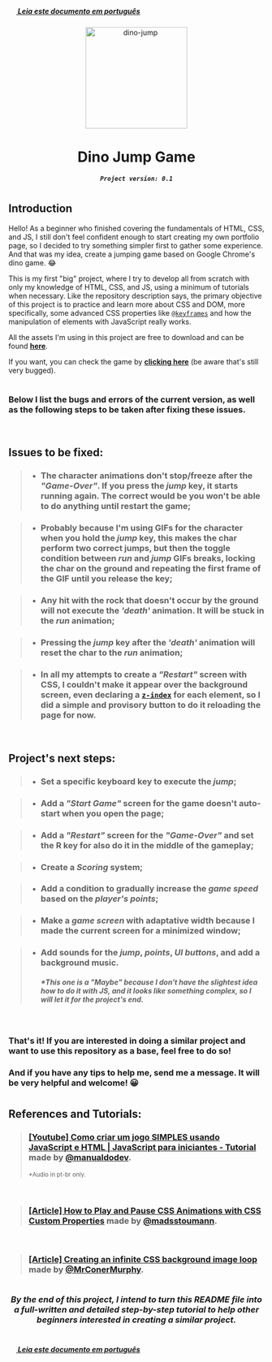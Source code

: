 ##### <img height="15px" src="https://emojipedia-us.s3.dualstack.us-west-1.amazonaws.com/thumbs/120/twitter/322/flag-brazil_1f1e7-1f1f7.png">[  Leia este documento em português](README.md)

<div display="block" align="center">
  <img height="200px" alt="dino-jump" src="https://cdn.discordapp.com/attachments/673658623892914207/1002439138953412649/ezgif-4-a81e658d3e.gif">
  <h1><b>Dino Jump Game</b></h1>
  <code><em><b>Project version: 0.1</b></em></code>
</div>

#

## **Introduction**
Hello! As a beginner who finished covering the fundamentals of HTML, CSS, and JS, I still don't feel confident enough to start creating my own portfolio page, so I decided to try something simpler first to gather some experience. And that was my idea, create a jumping game based on Google Chrome's dino game. 😂

This is my first "big" project, where I try to develop all from scratch with only my knowledge of HTML, CSS, and JS, using a minimum of tutorials when necessary. Like the repository description says, the primary objective of this project is to practice and learn more about CSS and DOM, more specifically, some advanced CSS properties like 
<a href="https://developer.mozilla.org/pt-BR/docs/Web/CSS/@keyframes" target=”_blank”>`@keyframes`</a> 
and how the manipulation of elements with JavaScript really works.<br>

All the assets I'm using in this project are free to download and can be found 
<a href="https://www.gameart2d.com/freebies.html" target=”_blank”><b>here</b></a>.

If you want, you can check the game by <a href="https://araujodanield.github.io/Dino-Jump-Game/" target="_blank"><b>clicking here</b></a> (be aware that's still very bugged).

#

### Below I list the bugs and errors of the current version, as well as the following steps to be taken after fixing these issues.

<br>

## **Issues to be fixed:**
> - ### The character animations don't stop/freeze after the *"Game-Over"*. If you press the *jump* key, it starts running again. The correct would be you won't be able to do anything until restart the game;

> - ### Probably because I'm using GIFs for the character when you hold the *jump* key, this makes the char perform two correct jumps, but then the toggle condition between *run* and *jump* GIFs breaks, locking the char on the ground and repeating the first frame of the GIF until you release the key;

> - ### Any hit with the rock that doesn't occur by the ground will not execute the *'death'* animation. It will be stuck in the *run* animation;

> - ### Pressing the *jump* key after the *'death'* animation will reset the char to the *run* animation;

> - ### In all my attempts to create a *"Restart"* screen with CSS, I couldn't make it appear over the background screen, even declaring a <a href="https://developer.mozilla.org/en-US/docs/Web/CSS/z-index" target=”_blank”>`z-index`</a> for each element, so I did a simple and provisory button to do it reloading the page for now.

<br>

## **Project's next steps:**
> - ### Set a specific keyboard key to execute the *jump*;

> - ### Add a *"Start Game"* screen for the game doesn't auto-start when you open the page;

> - ### Add a *"Restart"* screen for the *"Game-Over"* and set the **R** key for also do it in the middle of the gameplay;

> - ### Create a *Scoring* system;

> - ### Add a condition to gradually increase the *game speed* based on the *player's points*;

> - ### Make a *game screen* with adaptative width because I made the current screen for a minimized window;

> - ### Add sounds for the *jump*, *points*, *UI buttons*, and add a background music.
>   ##### <b>*This one is a <em>"Maybe"</em> because I don't have the slightest idea how to do it with JS, and it looks like something complex, so I will let it for the project's end.</b>

<br>

### That's it! If you are interested in doing a similar project and want to use this repository as a base, feel free to do so! 
### And if you have any tips to help me, send me a message. It will be very helpful and welcome! 😀

#

## **References and Tutorials:**
> <h3><a href="https://www.youtube.com/watch?v=r9buAwVBDhA" target=”_blank”>[Youtube] Como criar um jogo SIMPLES usando JavaScript e HTML | JavaScript para iniciantes - Tutorial</a> made by <a href="https://github.com/manualdodev" target=”_blank”>@manualdodev</a>.</h3><small>*Audio in pt-br only.</small>

<br>

> <h3><a href="https://css-tricks.com/how-to-play-and-pause-css-animations-with-css-custom-properties/" target=”_blank”>[Article] How to Play and Pause CSS Animations with CSS Custom Properties</a> made by <a href="https://twitter.com/madsstoumann" target=”_blank”>@madsstoumann</a>.

<br>

> <h3><a href="https://blog.logrocket.com/creating-infinite-css-background-image-loop/" target=”_blank”>[Article] Creating an infinite CSS background image loop</a> made by <a href="https://twitter.com/MrConerMurphy" target=”_blank”>@MrConerMurphy</a>.

#

<h3 align="center"><em>By the end of this project, I intend to turn this README file into a full-written and detailed step-by-step tutorial to help other beginners interested in creating a similar project.</em></h3>

#

##### <img height="15px" src="https://emojipedia-us.s3.dualstack.us-west-1.amazonaws.com/thumbs/120/twitter/322/flag-brazil_1f1e7-1f1f7.png">[  Leia este documento em português](README.md)
